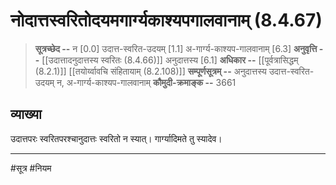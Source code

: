 # नोदात्तस्वरितोदयमगार्ग्यकाश्यपगालवानाम् (8.4.67)
> **सूत्रच्छेद --** न [0.0] उदात्त-स्वरित-उदयम् [1.1] अ-गार्ग्य-काश्यप-गालवानाम् [6.3]
> **अनुवृत्ति --** [[उदात्तादनुदात्तस्य स्वरितः (8.4.66)]] अनुदात्तस्य [6.1]
> **अधिकार --** [[पूर्वत्रासिद्धम् (8.2.1)]] [[तयोर्य्वावचि संहितायाम्  (8.2.108)]]
> **सम्पूर्णसूत्रम् --** अनुदात्तस्य उदात्त-स्वरित-उदयम् न, अ-गार्ग्य-काश्यप-गालवानाम्
> **कौमुदी-क्रमाङ्क --** 3661

## व्याख्या

उदात्तपरः स्वरितपरश्चानुदात्तः स्वरितो न स्यात्। गार्ग्यादिमते तु स्यादेव।

---
#सूत्र #नियम 
